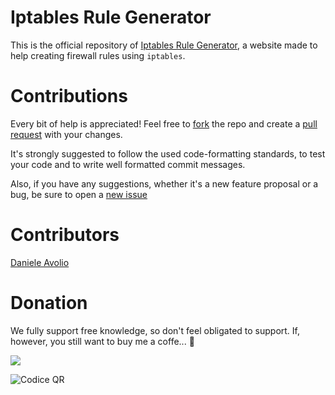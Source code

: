# Iptables Rule Generator

This is the official repository of [Iptables Rule Generator](https://claudiocli.github.io/Iptables-Rule-Generator/), a website made to help creating firewall rules using `iptables`.

# Contributions
Every bit of help is appreciated! Feel free to [fork](https://github.com/Claudiocli/Iptables-Rule-Generator/fork) the repo and create a [pull request](https://github.com/Claudiocli/Iptables-Rule-Generator/compare) with your changes.

It's strongly suggested to follow the used code-formatting standards, to test your code and to write well formatted commit messages.

Also, if you have any suggestions, whether it's a new feature proposal or a bug, be sure to open a [new issue](https://github.com/Claudiocli/Iptables-Rule-Generator/issues/new)

# Contributors
[Daniele Avolio](https://github.com/danieleavolio)

# Donation
We fully support free knowledge, so don't feel obligated to support. If, however, you still want to buy me a coffe... :eyes:

[![](https://www.paypalobjects.com/en_US/i/btn/btn_donate_LG.gif)](https://www.paypal.com/donate/?hosted_button_id=W8ZTJHH89TJJL)

![Codice QR](https://user-images.githubusercontent.com/43884655/219439429-12def0fe-354a-4790-9649-dc8947401753.png)
